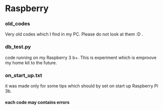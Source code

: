 # Raspberry

### old_codes
Very old codes which I find in my PC. Please do not look at them :D .

### db_test.py
code running on my Raspberry 3 b+. This is experiment which is emproove my home kit to the future.

### on_start_up.txt
it was made only for some tips which should by set on start up Raspberry Pi 3b.

#### each code may contains errors ###
